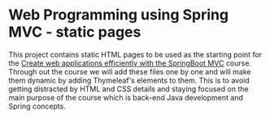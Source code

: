 # Web Programming using Spring MVC - static pages

This project contains static HTML pages to be used as the starting point for the [Create web applications efficiently with the SpringBoot MVC](https://openclassrooms.com/en/courses/5684146) course. 
Through out the course we will add these files one by one and will make them dynamic by adding Thymeleaf's elements to them. This is to avoid getting distracted by HTML and CSS details and staying focused on the main purpose of the course which is back-end Java development and Spring concepts.  

